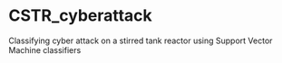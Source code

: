 # CSTR_cyberattack
Classifying cyber attack on a stirred tank reactor using Support Vector Machine classifiers
